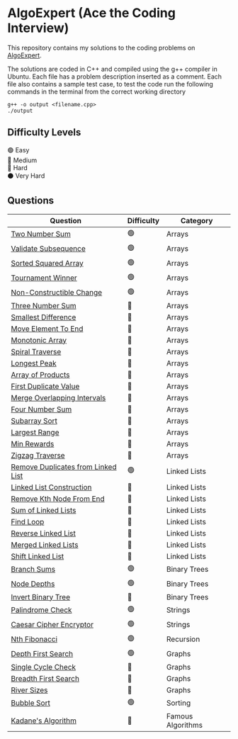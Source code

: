 # AlgoExpert (Ace the Coding Interview)
This repository contains my solutions to the coding problems on [AlgoExpert](https://www.algoexpert.io).

The solutions are coded in C++ and compiled using the g++ compiler in Ubuntu. Each file has a problem description inserted as a comment. Each file also contains a sample test case, to test the code run the following commands in the terminal from the correct working directory
```
g++ -o output <filename.cpp>
./output
```

## Difficulty Levels

🟢 Easy  
🔵 Medium  
🔴 Hard  
⚫️ Very Hard

## Questions

| Question                                                                                                                      | Difficulty | Category             | 
| ----------------------------------------------------------------------------------------------------------------------------- | ---------- | -------------------- | 
| [Two Number Sum](https://github.com/tdkhan/algo-expert/blob/main/Arrays/TwoNumberSum.cpp)                                     | 🟢         | Arrays               | 
| [Validate Subsequence](https://github.com/tdkhan/algo-expert/blob/main/Arrays/ValidateSubsequence.cpp)                        | 🟢         | Arrays               | 
| [Sorted Squared Array](https://github.com/tdkhan/algo-expert/blob/main/Arrays/SortedSquaredError.cpp)                         | 🟢         | Arrays               | 
| [Tournament Winner](https://github.com/tdkhan/algo-expert/blob/main/Arrays/TournamentWinner.cpp)                              | 🟢         | Arrays               |
| [Non-Constructible Change](https://github.com/tdkhan/algo-expert/blob/main/Arrays/Non-ConstructibleChange.cpp)                | 🟢         | Arrays               |
| [Three Number Sum](https://github.com/tdkhan/algo-expert/blob/main/Arrays/ThreeNumberSum.cpp)                                 | 🔵         | Arrays               |
| [Smallest Difference](https://github.com/tdkhan/algo-expert/blob/main/Arrays/SmallestDifference.cpp)                          | 🔵         | Arrays               |
| [Move Element To End](https://github.com/tdkhan/algo-expert/blob/main/Arrays/MoveElementToEnd.cpp)                            | 🔵         | Arrays               |
| [Monotonic Array](https://github.com/tdkhan/algo-expert/blob/main/Arrays/MonotonicArray.cpp)                                  | 🔵         | Arrays               |
| [Spiral Traverse](https://github.com/tdkhan/algo-expert/blob/main/Arrays/SpiralTraverse.cpp)                                  | 🔵         | Arrays               |
| [Longest Peak](https://github.com/tdkhan/algo-expert/blob/main/Arrays/LongestPeak.cpp)                                        | 🔵         | Arrays               |
| [Array of Products](https://github.com/tdkhan/algo-expert/blob/main/Arrays/ArrayofProducts.cpp)                               | 🔵         | Arrays               |
| [First Duplicate Value](https://github.com/tdkhan/algo-expert/blob/main/Arrays/FirstDuplicateValue.cpp)                       | 🔵         | Arrays               |
| [Merge Overlapping Intervals](https://github.com/tdkhan/algo-expert/blob/main/Arrays/MergeOverlappingIntervals.cpp)           | 🔵         | Arrays               |
| [Four Number Sum](https://github.com/tdkhan/algo-expert/blob/main/Arrays/FourNumberSum.cpp)                                   | 🔴         | Arrays               |
| [Subarray Sort](https://github.com/tdkhan/algo-expert/blob/main/Arrays/SubarraySort.cpp)                                      | 🔴         | Arrays               |
| [Largest Range](https://github.com/tdkhan/algo-expert/blob/main/Arrays/LargestRange.cpp)                                      | 🔴         | Arrays               |
| [Min Rewards](https://github.com/tdkhan/algo-expert/blob/main/Arrays/MinRewards.cpp)                                          | 🔴         | Arrays               |
| [Zigzag Traverse](https://github.com/tdkhan/algo-expert/blob/main/Arrays/ZigzagTraverse.cpp)                                  | 🔴         | Arrays               |
| [Remove Duplicates from Linked List](https://github.com/tdkhan/algo-expert/blob/main/LinkedLists/RemoveDuplicates.cpp)        | 🟢         | Linked Lists         |
| [Linked List Construction](https://github.com/tdkhan/algo-expert/blob/main/LinkedLists/LinkedListConstruction.cpp)            | 🔵         | Linked Lists         |
| [Remove Kth Node From End](https://github.com/tdkhan/algo-expert/blob/main/LinkedLists/RemoveKthNodefromtheEnd.cpp)           | 🔵         | Linked Lists         |
| [Sum of Linked Lists](https://github.com/tdkhan/algo-expert/blob/main/LinkedLists/SumofLinkedLists.cpp)                       | 🔵         | Linked Lists         |
| [Find Loop](https://github.com/tdkhan/algo-expert/blob/main/LinkedLists/FindLoop.cpp)                                         | 🔴         | Linked Lists         |
| [Reverse Linked List](https://github.com/tdkhan/algo-expert/blob/main/LinkedLists/ReverseLinkedList.cpp)                      | 🔴         | Linked Lists         |
| [Merged Linked Lists](https://github.com/tdkhan/algo-expert/blob/main/LinkedLists/MergedLinkedLists.cpp)                      | 🔴         | Linked Lists         |
| [Shift Linked List](https://github.com/tdkhan/algo-expert/blob/main/LinkedLists/ShiftLinkedList.cpp)                          | 🔴         | Linked Lists         |
| [Branch Sums](https://github.com/tdkhan/algo-expert/blob/main/BinaryTrees/BranchSums.cpp)                                     | 🟢         | Binary Trees         |
| [Node Depths](https://github.com/tdkhan/algo-expert/blob/main/BinaryTrees/NodeDepths.cpp)                                     | 🟢         | Binary Trees         |
| [Invert Binary Tree](https://github.com/tdkhan/algo-expert/blob/main/BinaryTrees/InvertBinaryTree.cpp)                        | 🔵         | Binary Trees         |
| [Palindrome Check](https://github.com/tdkhan/algo-expert/blob/main/Strings/PalindromeCheck.cpp)                               | 🟢         | Strings              |
| [Caesar Cipher Encryptor](https://github.com/tdkhan/algo-expert/blob/main/Strings/CaesarCipherEncryptor.cpp)                  | 🟢         | Strings              |
| [Nth Fibonacci](https://github.com/tdkhan/algo-expert/blob/main/Recursion/NthFibonacci.cpp)                                   | 🟢         | Recursion            |
| [Depth First Search](https://github.com/tdkhan/algo-expert/blob/main/Graphs/DepthFirstSearch.cpp)                             | 🟢         | Graphs               |
| [Single Cycle Check](https://github.com/tdkhan/algo-expert/blob/main/Graphs/SingleCycleCheck.cpp)                             | 🔵         | Graphs               |
| [Breadth First Search](https://github.com/tdkhan/algo-expert/blob/main/Graphs/BreadthFirstSearch.cpp)                         | 🔵         | Graphs               |
| [River Sizes](https://github.com/tdkhan/algo-expert/blob/main/Graphs/RiverSizes.cpp)                                          | 🔵         | Graphs               |
| [Bubble Sort](https://github.com/tdkhan/algo-expert/blob/main/Graphs/BubbleSort.cpp)                                          | 🟢         | Sorting              |
| [Kadane's Algorithm](https://github.com/tdkhan/algo-expert/blob/main/FamousAlgorithms/KadanesAlgorithm.cpp)                   | 🔵         | Famous Algorithms    |